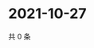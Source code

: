 # 2021-10-27

共 0 条

<!-- BEGIN WEIBO -->
<!-- 最后更新时间 Wed Oct 27 2021 14:00:37 GMT+0800 (China Standard Time) -->

<!-- END WEIBO -->
